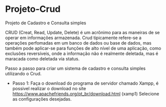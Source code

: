 # Projeto-Crud
Projeto de Cadastro e Consulta simples 

CRUD (Creat, Read, Update, Delete) é um acrônimo para as maneiras de se operar em informações armazenada. Crud tipicamente refere-se a operações perfomadas em um banco de dados ou base de dados, mas também pode aplicar-se para funções de alto nível de uma aplicação, como exclusões reversíveis, onde a informação não é realmente deletada, mas é maracada como deletada via status.

Passo a passo para criar um sistema de cadastro e consulta simples utilizando o Crud.

* Passo 1:
Faça o download do programa de servidor chamado Xampp, é possivel realizar o download no site <https://www.apachefriends.org/pt_br/download.html>
(xamp1)
Selecione as configurações desejadas.
